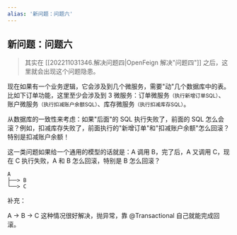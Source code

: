 ```yaml
---
alias: '新问题：问题六'
---
```


## 新问题：问题六


> 其实在 [[202211031346.解决问题四|OpenFeign 解决"问题四"]] 之后，这里就会出现这个问题隐患。

现在如果有一个业务逻辑，它会涉及到几个微服务，需要"动"几个数据库中的表。比如下订单功能，这里至少会涉及到 3 微服务：订单微服务<small>（执行新增订单SQL）</small>、账户微服务<small>（执行扣减账户余额SQL）</small>、库存微服务<small>（执行扣减库存SQL）</small>。

从数据库的一致性来考虑：如果"后面"的 SQL 执行失败了，前面的 SQL 怎么会滚？例如，扣减库存失败了，前面执行的"新增订单"和"扣减账户余额"怎么回滚？特别是扣减账户余额！

这一类问题如果给一个通用的模型的话就是：A 调用 B，完了后，A 又调用 C，现在 C 执行失败，A 和 B 怎么回滚，特别是 B 怎么回滚？

```text
A
├──> B
└──> C
```


补充：

A -> B -> C 这种情况很好解决，抛异常，靠 @Transactional 自己就能完成回滚。